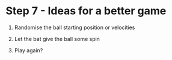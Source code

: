 # Step 7 - Ideas for a better game

1. Randomise the ball starting position or velocities


2. Let the bat give the ball some spin

3. Play again?